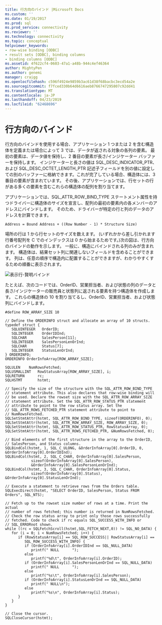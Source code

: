 ```yaml
---
title: 行方向のバインド |Microsoft Docs
ms.custom: ''
ms.date: 01/19/2017
ms.prod: sql
ms.prod_service: connectivity
ms.reviewer: ''
ms.technology: connectivity
ms.topic: conceptual
helpviewer_keywords:
- row-wise binding [ODBC]
- result sets [ODBC], binding columns
- binding columns [ODBC]
ms.assetid: 4f622cf4-0603-47a1-a48b-944c4ef46364
author: MightyPen
ms.author: genemi
manager: craigg
ms.openlocfilehash: c596f4924e9859b3ac61d38f68bacbc3ecd54a2e
ms.sourcegitcommit: f7fced330b64d6616aeb8766747295807c92dd41
ms.translationtype: MT
ms.contentlocale: ja-JP
ms.lasthandoff: 04/23/2019
ms.locfileid: "62468696"
---
```

# <a name="row-wise-binding"></a>行方向のバインド
行方向のバインドを使用する場合、アプリケーション 1 つまたは 2 を含む構造体を定義または場合によって 3 では、データが返される対象の各列の要素。 最初の要素は、データ値を保持し、2 番目の要素が長さ/インジケーター バッファーを保持します。 インジケーターと長さの値は SQL_DESC_INDICATOR_PTR、および SQL_DESC_OCTET_LENGTH_PTR 記述子フィールドを別の値に設定しての別のバッファーに格納できます。これが完了している場合、構造体には、3 番目の要素が含まれています。 その後、アプリケーションでは、行セットの行がある多くの要素を含むこれらの構造体の配列を割り当てます。  
  
 アプリケーションでは、SQL_ATTR_ROW_BIND_TYPE ステートメント属性を持つドライバーに構造体のサイズを宣言し、配列の最初の要素内の各メンバーのアドレスにバインドします。 そのため、ドライバーが特定の行と列のデータのアドレスを計算できます。  
  
```  
Address = Bound Address + ((Row Number - 1) * Structure Size)  
```  
  
 場所の行は 1 から行セットのサイズを数えます。 (いずれかから差し引かれます行番号配列を C でのインデックスは 0 から始まるためです。)次の図は、行方向のバインドの動作を示します。 一般に、構造にバインドされる列のみが含まれます。 構造体は、結果セット列に関連しないフィールドを含めることができます。 列は、任意の順序で構造内に配置することができますが、わかりやすくするための順番に表示されます。  
  
 ![表示行&#45;賢明バインド](../../../odbc/reference/develop-app/media/pr22.gif "pr22")  
  
 たとえば、次のコードでは、OrderID、営業担当者、および状態の列のデータと長さ/インジケーターの販売員と状態列に返される要素を持つ構造体を作成します。 これらの構造体の 10 を割り当てるし、OrderID、営業担当者、および状態列にバインドします。  
  
```  
#define ROW_ARRAY_SIZE 10  
  
// Define the ORDERINFO struct and allocate an array of 10 structs.  
typedef struct {  
   SQLUINTEGER   OrderID;  
   SQLINTEGER    OrderIDInd;  
   SQLCHAR       SalesPerson[11];  
   SQLINTEGER    SalesPersonLenOrInd;  
   SQLCHAR       Status[7];  
   SQLINTEGER    StatusLenOrInd;  
} ORDERINFO;  
ORDERINFO OrderInfoArray[ROW_ARRAY_SIZE];  
  
SQLULEN    NumRowsFetched;  
SQLUSMALLINT   RowStatusArray[ROW_ARRAY_SIZE], i;  
SQLRETURN      rc;  
SQLHSTMT       hstmt;  
  
// Specify the size of the structure with the SQL_ATTR_ROW_BIND_TYPE  
// statement attribute. This also declares that row-wise binding will  
// be used. Declare the rowset size with the SQL_ATTR_ROW_ARRAY_SIZE  
// statement attribute. Set the SQL_ATTR_ROW_STATUS_PTR statement  
// attribute to point to the row status array. Set the  
// SQL_ATTR_ROWS_FETCHED_PTR statement attribute to point to  
// NumRowsFetched.  
SQLSetStmtAttr(hstmt, SQL_ATTR_ROW_BIND_TYPE, sizeof(ORDERINFO), 0);  
SQLSetStmtAttr(hstmt, SQL_ATTR_ROW_ARRAY_SIZE, ROW_ARRAY_SIZE, 0);  
SQLSetStmtAttr(hstmt, SQL_ATTR_ROW_STATUS_PTR, RowStatusArray, 0);  
SQLSetStmtAttr(hstmt, SQL_ATTR_ROWS_FETCHED_PTR, &NumRowsFetched, 0);  
  
// Bind elements of the first structure in the array to the OrderID,  
// SalesPerson, and Status columns.  
SQLBindCol(hstmt, 1, SQL_C_ULONG, &OrderInfoArray[0].OrderID, 0, &OrderInfoArray[0].OrderIDInd);  
SQLBindCol(hstmt, 2, SQL_C_CHAR, OrderInfoArray[0].SalesPerson,  
            sizeof(OrderInfoArray[0].SalesPerson),  
            &OrderInfoArray[0].SalesPersonLenOrInd);  
SQLBindCol(hstmt, 3, SQL_C_CHAR, OrderInfoArray[0].Status,  
            sizeof(OrderInfoArray[0].Status), &OrderInfoArray[0].StatusLenOrInd);  
  
// Execute a statement to retrieve rows from the Orders table.  
SQLExecDirect(hstmt, "SELECT OrderID, SalesPerson, Status FROM Orders", SQL_NTS);  
  
// Fetch up to the rowset size number of rows at a time. Print the actual  
// number of rows fetched; this number is returned in NumRowsFetched.  
// Check the row status array to print only those rows successfully  
// fetched. Code to check if rc equals SQL_SUCCESS_WITH_INFO or  
// SQL_ERRORnot shown.  
while ((rc = SQLFetchScroll(hstmt,SQL_FETCH_NEXT,0)) != SQL_NO_DATA) {  
   for (i = 0; i < NumRowsFetched; i++) {  
      if (RowStatusArray[i] == SQL_ROW_SUCCESS|| RowStatusArray[i] ==   
         SQL_ROW_SUCCESS_WITH_INFO) {  
         if (OrderInfoArray[i].OrderIDInd == SQL_NULL_DATA)  
            printf(" NULL      ");  
         else  
            printf("%d\t", OrderInfoArray[i].OrderID);  
         if (OrderInfoArray[i].SalesPersonLenOrInd == SQL_NULL_DATA)  
            printf(" NULL      ");  
         else  
            printf("%s\t", OrderInfoArray[i].SalesPerson);  
         if (OrderInfoArray[i].StatusLenOrInd == SQL_NULL_DATA)  
            printf(" NULL\n");  
         else  
            printf("%s\n", OrderInfoArray[i].Status);  
      }  
   }  
}  
  
// Close the cursor.  
SQLCloseCursor(hstmt);  
```
